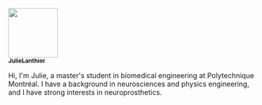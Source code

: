 <a href="https://github.com/pbellec">
   <img src="https://avatars.githubusercontent.com/u/84593588?v=4?s=100" width="100px;" alt=""/>
   <br /><sub><b>JulieLanthier</b></sub>
</a>

Hi, I'm Julie, a master's student in biomedical engineering at Polytechnique
Montréal. I have a background in neurosciences and physics engineering, and 
I have strong interests in neuroprosthetics.

